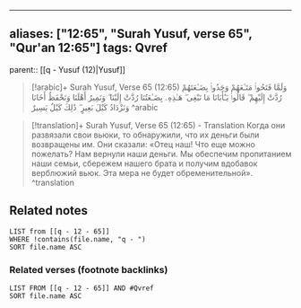 
---
aliases: ["12:65", "Surah Yusuf, verse 65", "Qur'an 12:65"]
tags: Qvref
---

parent:: [[q - Yusuf (12)|Yusuf]]

> [!arabic]+ Surah Yusuf, Verse 65 (12:65)
> <span class="quran-arabic">وَلَمَّا فَتَحُوا۟ مَتَـٰعَهُمْ وَجَدُوا۟ بِضَـٰعَتَهُمْ رُدَّتْ إِلَيْهِمْ ۖ قَالُوا۟ يَـٰٓأَبَانَا مَا نَبْغِى ۖ هَـٰذِهِۦ بِضَـٰعَتُنَا رُدَّتْ إِلَيْنَا ۖ وَنَمِيرُ أَهْلَنَا وَنَحْفَظُ أَخَانَا وَنَزْدَادُ كَيْلَ بَعِيرٍ ۖ ذَٰلِكَ كَيْلٌ يَسِيرٌ</span>
^arabic

> [!translation]+ Surah Yusuf, Verse 65 (12:65) - Translation
> Когда они развязали свои вьюки, то обнаружили, что их деньги были возвращены им. Они сказали: «Отец наш! Что еще можно пожелать? Нам вернули наши деньги. Мы обеспечим пропитанием наши семьи, сбережем нашего брата и получим вдобавок верблюжий вьюк. Эта мера не будет обременительной».
^translation



## Related notes
```dataview
LIST from [[q - 12 - 65]]
WHERE !contains(file.name, "q - ")
SORT file.name ASC
```

### Related verses (footnote backlinks)
```dataview
LIST FROM [[q - 12 - 65]] AND #Qvref
SORT file.name ASC
```

